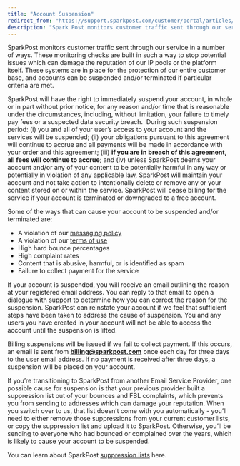 ```yaml
---
title: "Account Suspension"
redirect_from: "https://support.sparkpost.com/customer/portal/articles/2455201-account-suspension"
description: "Spark Post monitors customer traffic sent through our service in a number of ways These monitoring checks are built in such a way to stop potential issues which can damage the reputation of our IP pools or the platform itself These systems are in place for the protection of our..."
---
```


SparkPost monitors customer traffic sent through our service in a number of ways. These monitoring checks are built in such a way to stop potential issues which can damage the reputation of our IP pools or the platform itself. These systems are in place for the protection of our entire customer base, and accounts can be suspended and/or terminated if particular criteria are met.  

SparkPost will have the right to immediately suspend your account, in whole or in part without prior notice, for any reason and/or time that is reasonable under the circumstances, including, without limitation, your failure to timely pay fees or a suspected data security breach.  During such suspension period: (i) you and all of your user’s access to your account and the services will be suspended; (ii) your obligations pursuant to this agreement will continue to accrue and all payments will be made in accordance with your order and this agreement; (iii) **if you are in breach of this agreement, all fees will continue to accrue**; and (iv) unless SparkPost deems your account and/or any of your content to be potentially harmful in any way or potentially in violation of any applicable law, SparkPost will maintain your account and not take action to intentionally delete or remove any or your content stored on or within the service. SparkPost will cease billing for the service if your account is terminated or downgraded to a free account.

Some of the ways that can cause your account to be suspended and/or terminated are:

* A violation of our [messaging policy](https://www.sparkpost.com/policies/messaging/)
* A violation of our [terms of use](https://www.sparkpost.com/policies/tou/)
* High hard bounce percentages
* High complaint rates
* Content that is abusive, harmful, or is identified as spam
* Failure to collect payment for the service

If your account is suspended, you will receive an email outlining the reason at your registered email address. You can reply to that email to open a dialogue with support to determine how you can correct the reason for the suspension. SparkPost can reinstate your account if we feel that sufficient steps have been taken to address the cause of suspension. You and any users you have created in your account will not be able to access the account until the suspension is lifted.

Billing suspensions will be issued if we fail to collect payment. If this occurs, an email is sent from **billing@sparkpost.com** once each day for three days to the user email address. If no payment is received after three days, a suspension will be placed on your account.

If you’re transitioning to SparkPost from another Email Service Provider, one possible cause for suspension is that your previous provider built a suppression list out of your bounces and FBL complaints, which prevents you from sending to addresses which can damage your reputation. When you switch over to us, that list doesn’t come with you automatically - you’ll need to either remove those suppressions from your current customer lists, or copy the suppression list and upload it to SparkPost. Otherwise, you’ll be sending to everyone who had bounced or complained over the years, which is likely to cause your account to be suspended.

You can learn about SparkPost [suppression lists](https://support.sparkpost.com/customer/en/portal/articles/1929891-using-suppression-lists?b_id=7411) here.